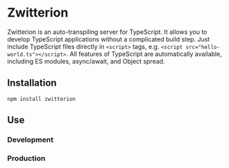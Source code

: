 # Zwitterion

Zwitterion is an auto-transpiling server for TypeScript. It allows you to develop TypeScript applications without a complicated build step. Just include TypeScript files directly in `<script>` tags, e.g. `<script src="hello-world.ts"></script>`. All features of TypeScript are automatically available, including ES modules, async/await, and Object spread.

## Installation

```
npm install zwitterion
```

## Use

### Development

### Production
